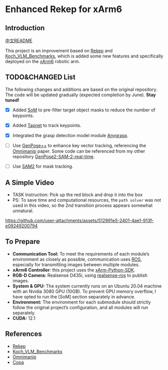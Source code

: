 # Enhanced Rekep for xArm6

## Introduction
[中文README](https://github.com/youngfriday/Enhanced_ReKep4xarm/blob/master/README_CHN.md)

This project is an improvement based on [Rekep](https://github.com/huangwl18/ReKep) and [Koch_VLM_Benchmarks](https://github.com/Quest2GM/Koch_VLM_Benchmarks), which is added some new features and specifically deployed on the [xArm6](https://www.ufactory.cc/xarm-collaborative-robot/) robotic arm.

## TODO&CHANGED List

The following changes and additions are based on the original repository. The code will be updated gradually (expected completion by June). **Stay tuned!**

- [x] Added [SoM](https://github.com/microsoft/SoM) to pre-filter target object masks to reduce the number of keypoints.

- [x] Added [Tapnet](https://github.com/google-deepmind/tapnet) to track keypoints.

- [x] Integrated the grasp detection model module [Anygrasp](https://github.com/graspnet/anygrasp_sdk).

- [ ] Use [GenPose++](https://github.com/Omni6DPose/GenPose2) to enhance key vector tracking, referencing the [Omnimanip](https://github.com/pmj110119/OmniManip) paper. Some code can be referenced from my other repository [GenPose2-SAM-2-real-time](https://github.com/youngfriday/GenPose2-SAM-2-real-time).

- [ ] Use [SAM2]() for mask tracking.

## A Simple Video

- TASK Instruction: Pick up the red block and drop it into the box
- PS: To save time and computational resources, the `path solver` was not used in this video, so the 2nd transition process appears somewhat unnatural.

https://github.com/user-attachments/assets/512991e5-2401-4ae1-913f-e09249200794

## To Prepare

- **Communication Tool:** To meet the requirements of each module’s environment as closely as possible, communication uses [ROS](https://www.ros.org/), especially for transmitting images between multiple modules.
- **xArm6 Controller**: this project uses the [xArm-Python-SDK](https://github.com/xArm-Developer/xArm-Python-SDK).
- **RGB-D Camera:** Realsense D435i, using [realsense-ros](https://github.com/IntelRealSense/realsense-ros) to publish images.
- **System & GPU:** The system currently runs on an Ubuntu 20.04 machine with an Nvidia 3080 GPU (10GB). To prevent GPU memory overflow, I have opted to run the [SoM] section separately in advance.
- **Environment:** The environment for each submodule should strictly follow the original project’s configuration, and all modules will run separately.
- **CUDA:** 12.1

## References

- [Rekep](https://github.com/huangwl18/ReKep)
- [Koch_VLM_Benchmarks](https://github.com/Quest2GM/Koch_VLM_Benchmarks)
- [Omnimanip](https://github.com/pmj110119/OmniManip)
- [Copa](https://github.com/HaoxuHuang/copa)